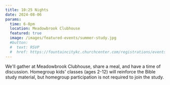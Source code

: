 ```yaml
---
title: 10:25 Nights
date: 2024-08-06
params:
  time: 6-8pm
  location: Meadowbrook Clubhouse
  featured: true
  image: /images/featured-events/summer-study.jpg
  #button:
  #  text: RSVP
  #  href: https://fountaincitykc.churchcenter.com/registrations/events/
---
```


We'll gather at Meadowbrook Clubhouse, share a meal, and have a time of discussion. Homegroup kids' classes (ages 2-12) will reinforce the Bible study material, but homegroup participation is not required to join the study.

<!--more-->
